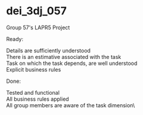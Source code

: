 # dei_3dj_057
Group 57's LAPR5 Project


Ready:

Details are sufficiently understood\
There is an estimative associated with the task\
Task on which the task depends, are well understood\
Explicit business rules

Done:

Tested and functional\
All business rules applied\
All group members are aware of the task dimension\
	
